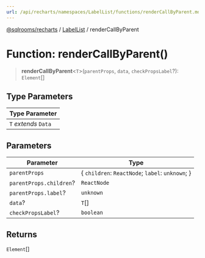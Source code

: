 ```yaml
---
url: /api/recharts/namespaces/LabelList/functions/renderCallByParent.md
---
```

[@sqlrooms/recharts](../../../index.md) / [LabelList](../index.md) / renderCallByParent

# Function: renderCallByParent()

> **renderCallByParent**<`T`>(`parentProps`, `data`, `checkPropsLabel`?): `Element`\[]

## Type Parameters

| Type Parameter |
| ------ |
| `T` *extends* `Data` |

## Parameters

| Parameter | Type |
| ------ | ------ |
| `parentProps` | { `children`: `ReactNode`; `label`: `unknown`; } |
| `parentProps.children`? | `ReactNode` |
| `parentProps.label`? | `unknown` |
| `data`? | `T`\[] |
| `checkPropsLabel`? | `boolean` |

## Returns

`Element`\[]
